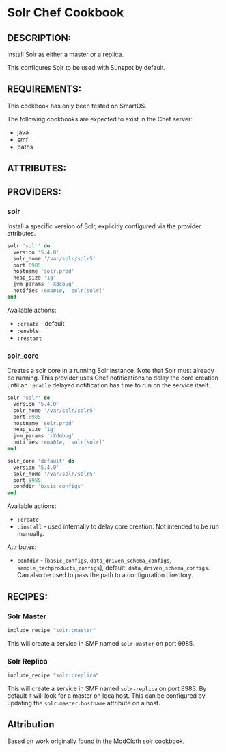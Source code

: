 Solr Chef Cookbook
==================

## DESCRIPTION:

Install Solr as either a master or a replica.

This configures Solr to be used with Sunspot by default.

## REQUIREMENTS:

This cookbook has only been tested on SmartOS.

The following cookbooks are expected to exist in the Chef server:

* java
* smf
* paths

## ATTRIBUTES:

## PROVIDERS:

### solr

Install a specific version of Solr, explicitly configured via the provider attributes.

```ruby
solr 'solr' do
  version '5.4.0'
  solr_home '/var/solr/solr5'
  port 8985
  hostname 'solr.prod'
  heap_size '1g'
  jvm_params '-Xdebug'
  notifies :enable, 'solr[solr]'
end
```

Available actions:

* `:create` - default
* `:enable`
* `:restart`

### solr_core

Creates a solr core in a running Solr instance. Note that Solr must already be running. This provider uses Chef
notifications to delay the core creation until an `:enable` delayed notification has time to run on the service
itself.

```ruby
solr 'solr' do
  version '5.4.0'
  solr_home '/var/solr/solr5'
  port 8985
  hostname 'solr.prod'
  heap_size '1g'
  jvm_params '-Xdebug'
  notifies :enable, 'solr[solr]'
end

solr_core 'default' do
  version '5.4.0'
  solr_home '/var/solr/solr5'
  port 8985
  confdir 'basic_configs'
end
```

Available actions:

* `:create`
* `:install` - used internally to delay core creation. Not intended to be run manually.

Attributes:

* `confdir` - [`basic_configs`, `data_driven_schema_configs`, `sample_techproducts_configs`], default: `data_driven_schema_configs`.
  Can also be used to pass the path to a configuration directory.

## RECIPES:

### Solr Master

```ruby
include_recipe "solr::master"
```

This will create a service in SMF named `solr-master` on port 9985.

### Solr Replica

```ruby
include_recipe "solr::replica"
```

This will create a service in SMF named `solr-replica` on port 8983. By default it will look for
a master on localhost. This can be configured by updating the `solr.master.hostname` attribute on
a host.

## Attribution

Based on work originally found in the ModCloth solr cookbook.
